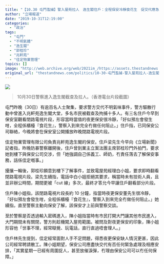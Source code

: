 ```yaml
---
title: "【10.30 屯門濫捕】警入屋苑拉人　逸生閣住戶：全程保安冷靜食花生　促交代應急措施"
author: "立場報道"
date: "2019-10-31T12:19:00"
categories:
  - "政治"
tags:
  - "屯門"
  - "不明氣體"
  - "逸生閣"
  - "郭桂珍"
  - "兆軒苑"
  - "佳定物業管理"
topics: []
image: "http://web.archive.org/web/2021im_/https://assets.thestandnews.com/media/photos/R1_6zbga_XT1Oczk.png"
original_url: "thestandnews.com/politics/10-30-屯門濫捕-警入屋苑拉人-逸生閣住戶-全程保安冷靜食花生-促交代應急措施"
---
```

![](http://web.archive.org/web/2021im_/https://assets.thestandnews.com/media/photos/R1_6zbga_XT1Oczk.png)
> 10月30日警察進入逸生閣截查及拉人。（香港電台片段截圖）

屯門昨晚（30日）有逾百名人士聚集，要求警方交代不明氣味事件，警方驅散行動中曾進入兆軒苑逸生閣大堂，多名市民被截查及拘捕十多人。有三名住戶今早到保安室觀看閉路電視片段，形容當時當值的夜更保安很冷靜，「好似預左會發生咁，全程係櫃檯『食花生』，警察入到來完全冇做任何阻止。」住戶指，已同保安公司聯絡，今晚將會在保安室公開播放昨晚閉路電視片段。

佳定物業管理有限公司負責兆軒苑逸生閣的保安。住戶梁先生今早向《立場新聞》記者指，昨晚防暴警察離開後，住戶曾到業主立案法團主席郭桂珍門外拍門，要求她到樓下與保安公司交涉，但「她強調自己係義工、師奶，冇責任落去了解保安事務，話係佳定嘅事。」

擾攘一輪後，郭桂珍願意到樓下了解事件，並致電屋苑經理白小姐，要求即時翻看閉路電視片段。梁先生續指，電話中白小姐拒絕其要求，稱當時未有技術人員，且並非辦公時間，期間更被「cut 線」多次，最終才答允今早讓住戶翻看部分片段。

住戶陳小姐指，該閉路電視片段長約 10 分鐘，指當時夜更保安董先生很冷靜，「好似預左會發生咁，全程係櫃檯『食花生』，警察入到來完全冇做任何阻止。」她續指，直至警察主動向保安了解，該保安才上前與警察交談。

至於警察是否透過輸入密碼進入，陳小姐指當時有市民打開大門讓其他市民進入，大門期間未有關閉，警方則趁機闖入屋苑範圍。被問及對夜更保安的印象，陳小姐形容他「世事不理，經常瞓覺、玩電話，直行直過唔會理人。」

住戶林先生提到，佳定經常面對人手不足問題，得悉夜更保安缺人情況更甚，因此公司經常聘請散工。陳小姐期望，保安公司應盡快交代有否任何緊急處理及相應安排，「其實星期一已經有周圍捉人，甚至放催淚彈，冇理由保安公司可以冇任何保障。」